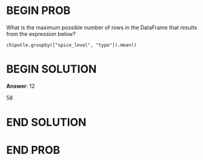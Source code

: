 # BEGIN PROB

What is the maximum possible number of rows in the DataFrame that
results from the expression below?

    chipotle.groupby(["spice_level", "type"]).mean()

# BEGIN SOLUTION

**Answer**: 12

<average>58</average>

# END SOLUTION

# END PROB